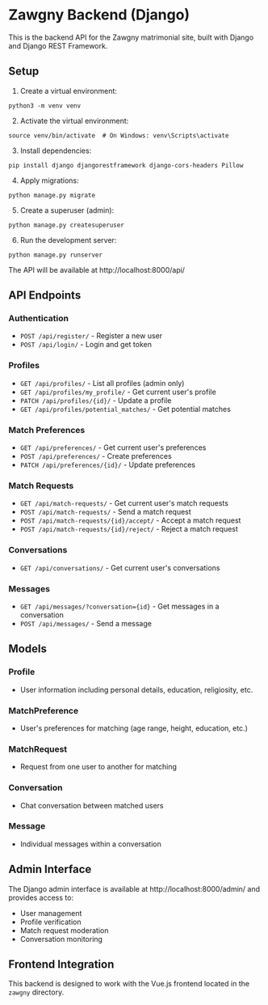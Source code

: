 # Zawgny Backend (Django)

This is the backend API for the Zawgny matrimonial site, built with Django and Django REST Framework.

## Setup

1. Create a virtual environment:
```
python3 -m venv venv
```

2. Activate the virtual environment:
```
source venv/bin/activate  # On Windows: venv\Scripts\activate
```

3. Install dependencies:
```
pip install django djangorestframework django-cors-headers Pillow
```

4. Apply migrations:
```
python manage.py migrate
```

5. Create a superuser (admin):
```
python manage.py createsuperuser
```

6. Run the development server:
```
python manage.py runserver
```

The API will be available at http://localhost:8000/api/

## API Endpoints

### Authentication
- `POST /api/register/` - Register a new user
- `POST /api/login/` - Login and get token

### Profiles
- `GET /api/profiles/` - List all profiles (admin only)
- `GET /api/profiles/my_profile/` - Get current user's profile
- `PATCH /api/profiles/{id}/` - Update a profile
- `GET /api/profiles/potential_matches/` - Get potential matches

### Match Preferences
- `GET /api/preferences/` - Get current user's preferences
- `POST /api/preferences/` - Create preferences
- `PATCH /api/preferences/{id}/` - Update preferences

### Match Requests
- `GET /api/match-requests/` - Get current user's match requests
- `POST /api/match-requests/` - Send a match request
- `POST /api/match-requests/{id}/accept/` - Accept a match request
- `POST /api/match-requests/{id}/reject/` - Reject a match request

### Conversations
- `GET /api/conversations/` - Get current user's conversations

### Messages
- `GET /api/messages/?conversation={id}` - Get messages in a conversation
- `POST /api/messages/` - Send a message

## Models

### Profile
- User information including personal details, education, religiosity, etc.

### MatchPreference
- User's preferences for matching (age range, height, education, etc.)

### MatchRequest
- Request from one user to another for matching

### Conversation
- Chat conversation between matched users

### Message
- Individual messages within a conversation

## Admin Interface

The Django admin interface is available at http://localhost:8000/admin/ and provides access to:
- User management
- Profile verification
- Match request moderation
- Conversation monitoring

## Frontend Integration

This backend is designed to work with the Vue.js frontend located in the `zawgny` directory. 
